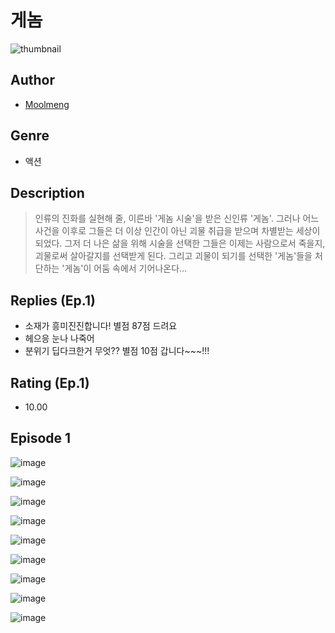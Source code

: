 # 게놈
![thumbnail](https://image-comic.pstatic.net/user_contents_data/challenge_comic/2023/05/23/upload_3616724967970912563_480x623.jpeg)

## Author
- [Moolmeng](https://comic.naver.com/artistTitle?id=366864)

## Genre
- 액션

## Description
> 인류의 진화를 실현해 줄, 이른바 '게놈 시술'을 받은 신인류 '게놈'. 그러나 어느 사건을 이후로 그들은 더 이상 인간이 아닌 괴물 취급을 받으며 차별받는 세상이 되었다. 그저 더 나은 삶을 위해 시술을 선택한 그들은 이제는 사람으로서 죽을지, 괴물로써 살아갈지를 선택받게 된다. 그리고 괴물이 되기를 선택한 '게놈'들을 처단하는 '게놈'이 어둠 속에서 기어나온다...

## Replies (Ep.1)
- 소재가 흥미진진합니다! 별점 87점 드려요
- 헤으응 눈나 나죽어
- 분위기 딥다크한거 무엇?? 별점 10점 갑니다~~~!!!

## Rating (Ep.1)
- 10.00

## Episode 1
![image](https://image-comic.pstatic.net/user_contents_data/challenge_comic/2023/05/23/366864/upload_3835206715963749986.jpeg)

![image](https://image-comic.pstatic.net/user_contents_data/challenge_comic/2023/05/23/366864/upload_3688558292476585574.jpeg)

![image](https://image-comic.pstatic.net/user_contents_data/challenge_comic/2023/05/23/366864/upload_7292847554670178616.jpeg)

![image](https://image-comic.pstatic.net/user_contents_data/challenge_comic/2023/05/23/366864/upload_3847820343355335780.jpeg)

![image](https://image-comic.pstatic.net/user_contents_data/challenge_comic/2023/05/23/366864/upload_7292284617588160869.jpeg)

![image](https://image-comic.pstatic.net/user_contents_data/challenge_comic/2023/05/23/366864/upload_4122256246557784417.jpeg)

![image](https://image-comic.pstatic.net/user_contents_data/challenge_comic/2023/05/23/366864/upload_3977578302610223154.jpeg)

![image](https://image-comic.pstatic.net/user_contents_data/challenge_comic/2023/05/23/366864/upload_3688511008409859635.jpeg)

![image](https://image-comic.pstatic.net/user_contents_data/challenge_comic/2023/05/23/366864/upload_7148394807837417785.jpeg)
